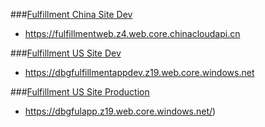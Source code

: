 
###[Fulfillment China Site Dev](https://fulfillmentweb.z4.web.core.chinacloudapi.cn)
  * https://fulfillmentweb.z4.web.core.chinacloudapi.cn


###[Fulfillment US Site Dev](https://dbgfulfillmentappdev.z19.web.core.windows.net)
  * https://dbgfulfillmentappdev.z19.web.core.windows.net


###[Fulfillment US Site Production](https://dbgfulapp.z19.web.core.windows.net)
  * https://dbgfulapp.z19.web.core.windows.net/)
